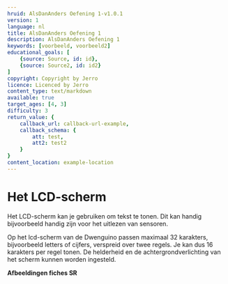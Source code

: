 ```yaml
---
hruid: AlsDanAnders Oefening 1-v1.0.1
version: 1
language: nl
title: AlsDanAnders Oefening 1
description: AlsDanAnders Oefening 1
keywords: [voorbeeld, voorbeeld2]
educational_goals: [
    {source: Source, id: id}, 
    {source: Source2, id: id2}
]
copyright: Copyright by Jerro
licence: Licenced by Jerro
content_type: text/markdown
available: true
target_ages: [4, 3]
difficulty: 3
return_value: {
    callback_url: callback-url-example,
    callback_schema: {
        att: test,
        att2: test2
    }
}
content_location: example-location
---
```


# Het LCD-scherm

Het LCD-scherm kan je gebruiken om tekst te tonen. Dit kan handig bijvoorbeeld handig zijn voor het uitlezen van sensoren.

Op het lcd-scherm van de Dwenguino passen
maximaal 32 karakters, bijvoorbeeld letters of cijfers, verspreid over twee regels. Je kan dus 16 karakters per regel tonen. De helderheid en de achtergrondverlichting van het scherm kunnen worden ingesteld.

**Afbeeldingen fiches SR**